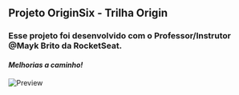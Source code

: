 ## Projeto OriginSix - Trilha Origin

### Esse projeto foi desenvolvido com o Professor/Instrutor @Mayk Brito da RocketSeat.

#### _Melhorias a caminho!_

![Preview](https://github.com/rocketseat-education/nlw-06-origin/blob/main/.github/preview.png?raw=true)
